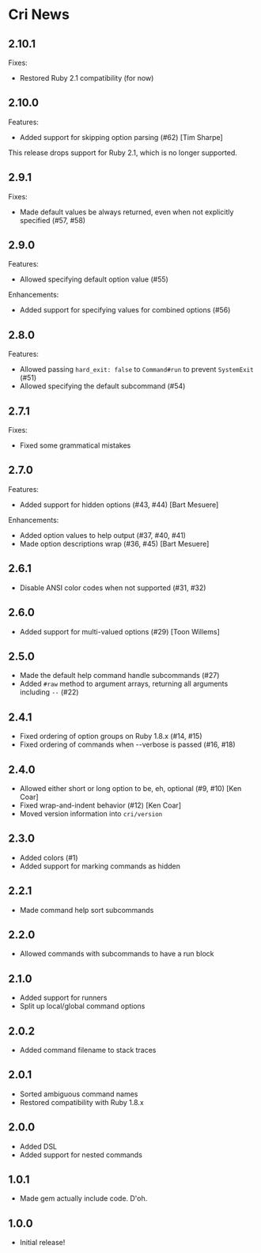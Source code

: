 Cri News
========

## 2.10.1

Fixes:

* Restored Ruby 2.1 compatibility (for now)

## 2.10.0

Features:

* Added support for skipping option parsing (#62) [Tim Sharpe]

This release drops support for Ruby 2.1, which is no longer supported.

## 2.9.1

Fixes:

* Made default values be always returned, even when not explicitly specified (#57, #58)

## 2.9.0

Features:

* Allowed specifying default option value (#55)

Enhancements:

* Added support for specifying values for combined options (#56)

## 2.8.0

Features:

* Allowed passing `hard_exit: false` to `Command#run` to prevent `SystemExit` (#51)
* Allowed specifying the default subcommand (#54)

## 2.7.1

Fixes:

* Fixed some grammatical mistakes

## 2.7.0

Features:

* Added support for hidden options (#43, #44) [Bart Mesuere]

Enhancements:

* Added option values to help output (#37, #40, #41)
* Made option descriptions wrap (#36, #45) [Bart Mesuere]

## 2.6.1

* Disable ANSI color codes when not supported (#31, #32)

## 2.6.0

* Added support for multi-valued options (#29) [Toon Willems]

## 2.5.0

* Made the default help command handle subcommands (#27)
* Added `#raw` method to argument arrays, returning all arguments including `--` (#22)

## 2.4.1

* Fixed ordering of option groups on Ruby 1.8.x (#14, #15)
* Fixed ordering of commands when --verbose is passed (#16, #18)

## 2.4.0

* Allowed either short or long option to be, eh, optional (#9, #10) [Ken Coar]
* Fixed wrap-and-indent behavior (#12) [Ken Coar]
* Moved version information into `cri/version`

## 2.3.0

* Added colors (#1)
* Added support for marking commands as hidden

## 2.2.1

* Made command help sort subcommands

## 2.2.0

* Allowed commands with subcommands to have a run block

## 2.1.0

* Added support for runners
* Split up local/global command options

## 2.0.2

* Added command filename to stack traces

## 2.0.1

* Sorted ambiguous command names
* Restored compatibility with Ruby 1.8.x

## 2.0.0

* Added DSL
* Added support for nested commands

## 1.0.1

* Made gem actually include code. D'oh.

## 1.0.0

* Initial release!
